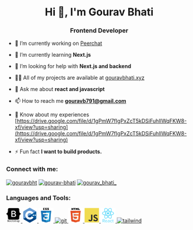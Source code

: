 <h1 align="center">Hi 👋, I'm Gourav Bhati</h1>
<h3 align="center">Frontend Developer</h3>

- 🔭 I’m currently working on [Peerchat](https://peerchat.vercel.app/)

- 🌱 I’m currently learning **Next.js**

- 🤝 I’m looking for help with **Next.js and backend**

- 👨‍💻 All of my projects are available at [gouravbhati.xyz](gouravbhati.xyz)

- 💬 Ask me about **react and javascript**

- 📫 How to reach me **gouravb791@gmail.com**

- 📄 Know about my experiences [https://drive.google.com/file/d/1gPmW7fIgPxZcT5kDSiFuhIlWqFKW8-xf/view?usp=sharing](https://drive.google.com/file/d/1gPmW7fIgPxZcT5kDSiFuhIlWqFKW8-xf/view?usp=sharing)

- ⚡ Fun fact **I want to build products.**

<h3 align="left">Connect with me:</h3>
<p align="left">
<a href="https://twitter.com/gouravbht" target="blank"><img align="center" src="https://raw.githubusercontent.com/rahuldkjain/github-profile-readme-generator/master/src/images/icons/Social/twitter.svg" alt="gouravbht" height="30" width="40" /></a>
<a href="https://linkedin.com/in/gourav-bhati" target="blank"><img align="center" src="https://raw.githubusercontent.com/rahuldkjain/github-profile-readme-generator/master/src/images/icons/Social/linked-in-alt.svg" alt="gourav-bhati" height="30" width="40" /></a>
<a href="https://instagram.com/gourav_bhati_" target="blank"><img align="center" src="https://raw.githubusercontent.com/rahuldkjain/github-profile-readme-generator/master/src/images/icons/Social/instagram.svg" alt="gourav_bhati_" height="30" width="40" /></a>
</p>

<h3 align="left">Languages and Tools:</h3>
<p align="left"> <a href="https://getbootstrap.com" target="_blank" rel="noreferrer"> <img src="https://raw.githubusercontent.com/devicons/devicon/master/icons/bootstrap/bootstrap-plain-wordmark.svg" alt="bootstrap" width="40" height="40"/> </a> <a href="https://www.w3schools.com/cpp/" target="_blank" rel="noreferrer"> <img src="https://raw.githubusercontent.com/devicons/devicon/master/icons/cplusplus/cplusplus-original.svg" alt="cplusplus" width="40" height="40"/> </a> <a href="https://www.w3schools.com/css/" target="_blank" rel="noreferrer"> <img src="https://raw.githubusercontent.com/devicons/devicon/master/icons/css3/css3-original-wordmark.svg" alt="css3" width="40" height="40"/> </a> <a href="https://git-scm.com/" target="_blank" rel="noreferrer"> <img src="https://www.vectorlogo.zone/logos/git-scm/git-scm-icon.svg" alt="git" width="40" height="40"/> </a> <a href="https://www.w3.org/html/" target="_blank" rel="noreferrer"> <img src="https://raw.githubusercontent.com/devicons/devicon/master/icons/html5/html5-original-wordmark.svg" alt="html5" width="40" height="40"/> </a> <a href="https://developer.mozilla.org/en-US/docs/Web/JavaScript" target="_blank" rel="noreferrer"> <img src="https://raw.githubusercontent.com/devicons/devicon/master/icons/javascript/javascript-original.svg" alt="javascript" width="40" height="40"/> </a> <a href="https://reactjs.org/" target="_blank" rel="noreferrer"> <img src="https://raw.githubusercontent.com/devicons/devicon/master/icons/react/react-original-wordmark.svg" alt="react" width="40" height="40"/> </a> <a href="https://tailwindcss.com/" target="_blank" rel="noreferrer"> <img src="https://www.vectorlogo.zone/logos/tailwindcss/tailwindcss-icon.svg" alt="tailwind" width="40" height="40"/> </a> </p>


